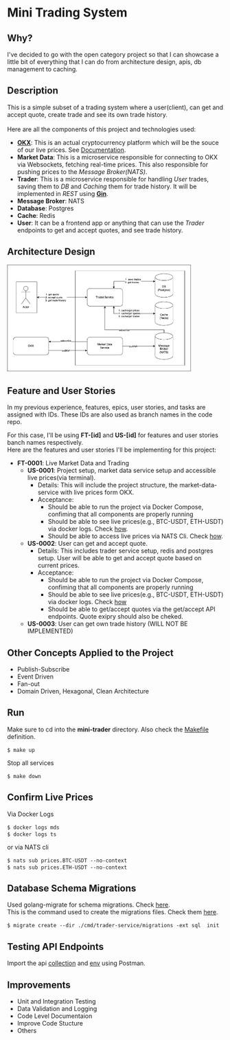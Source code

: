 # Mini Trading System

## Why?
I've decided to go with the open category project so that I can showcase a little bit of everything that I can do from architecture design, apis, db management to caching.

## Description
This is a simple subset of a trading system where a user(client), can get and accept quote, create trade and see its own trade history. 
<br /><br />
Here are all the components of this project and technologies used:
- [**OKX**](https://www.okx.com/): This is an actual cryptocurrency platform which will be the souce of our live prices. See [Documentation](https://www.okx.com/docs-v5/en/#order-book-trading-market-data-ws-tickers-channel).
- **Market Data**: This is a microservice responsible for connecting to OKX via Websockets, fetching real-time prices. This also responsible for pushing prices to the *Message Broker(NATS)*.
- **Trader**: This is a microservice responsible for handling *User* trades, saving them to *DB* and *Caching* them for trade history. It will be implemented in *REST* using [**Gin**](https://github.com/gin-gonic/gin).
- **Message Broker**: NATS
- **Database**: Postgres
- **Cache**: Redis
- **User**: It can be a frontend app or anything that can use the *Trader* endpoints to get and accept quotes, and see trade history.

## Architecture Design
<img src="./architecture-design.png" width="85%"/>

## Feature and User Stories
In my previous experience, features, epics, user stories, and tasks are assigned with IDs. These IDs are also used as branch names in the code repo. <br />

For this case, I'll be using **FT-[id]** and **US-[id]** for features and user stories banch names respectively. <br />
Here are the features and user stories I'll be implementing for this project:
- **FT-0001**: Live Market Data and Trading
    - **US-0001**: Project setup, market data service setup and accessible live prices(via terminal).
        - Details: This will include the project structure, the market-data-service with live prices form OKX.
        - Acceptance: 
            - Should be able to run the project via Docker Compose, confiming that all components are properly running
            - Should be able to see live prices(e.g., BTC-USDT, ETH-USDT) via docker logs. Check [how](#confirm-live-prices).
            - Should be able to access live prices via NATS Cli. Check [how](#confirm-live-prices).
    - **US-0002**: User can get and accept quote.
        - Details: This includes trader service setup, redis and postgres setup. User will be able to get and accept quote based on current prices.
        - Acceptance:
            - Should be able to run the project via Docker Compose, confiming that all components are properly running
            - Should be able to see live prices(e.g., BTC-USDT, ETH-USDT) via docker logs. Check [how](#confirm-live-prices)
            - Should be able to get/accept quotes via the get/accept API endpoints. Quote exipry should also be cheked.
    - **US-0003**: User can get own trade history (WILL NOT BE IMPLEMENTED)

## Other Concepts Applied to the Project
- Publish-Subscribe
- Event Driven
- Fan-out
- Domain Driven, Hexagonal, Clean Architecture

## Run
Make sure to cd into the **mini-trader** directory. Also check the [Makefile](./Makefile) definition.
```
$ make up
```
Stop all services
```
$ make down
```

## Confirm Live Prices
Via Docker Logs
```
$ docker logs mds
$ docker logs ts
```
or via NATS cli
```
$ nats sub prices.BTC-USDT --no-context
$ nats sub prices.ETH-USDT --no-context
```

## Database Schema Migrations
Used golang-migrate for schema migrations. Check [here](https://github.com/golang-migrate/migrate). <br />
This is the command used to create the migrations files. Check them [here](./cmd/trader-service/migrations/).
```
$ migrate create --dir ./cmd/trader-service/migrations -ext sql  init
```

## Testing API Endpoints
Import the api [collection](./local/postman/postman-collection.json) and [env](./local/postman/postman_environment.json) using Postman.

## Improvements
- Unit and Integration Testing
- Data Validation and Logging
- Code Level Documentaion
- Improve Code Stucture
- Others
    